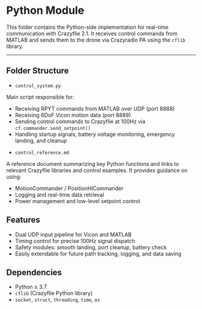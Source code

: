 # Python Module

This folder contains the Python-side implementation for real-time communication with Crazyflie 2.1. It receives control commands from MATLAB and sends them to the drone via Crazyradio PA using the `cflib` library.

---

## Folder Structure

* `control_system.py`

 Main script responsible for:

   - Receiving RPYT commands from MATLAB over UDP (port 8888)
   - Receiving 6DoF Vicon motion data (port 8889)
   - Sending control commands to Crazyflie at 100Hz via `cf.commander.send_setpoint()`
   - Handling startup signals, battery voltage monitoring, emergency landing, and cleanup

* `control_reference.md`

 A reference document summarizing key Python functions and links to relevant Crazyflie libraries and control examples. It provides guidance on using:

   - MotionCommander / PositionHlCommander
   - Logging and real-time data retrieval
   - Power management and low-level setpoint control



## Features

* Dual UDP input pipeline for Vicon and MATLAB
* Timing control for precise 100Hz signal dispatch
* Safety modules: smooth landing, port cleanup, battery check
* Easily extendable for future path tracking, logging, and data saving



## Dependencies

* Python ≥ 3.7
* `cflib` (Crazyflie Python library)
* `socket`, `struct`, `threading`, `time`, `os`



